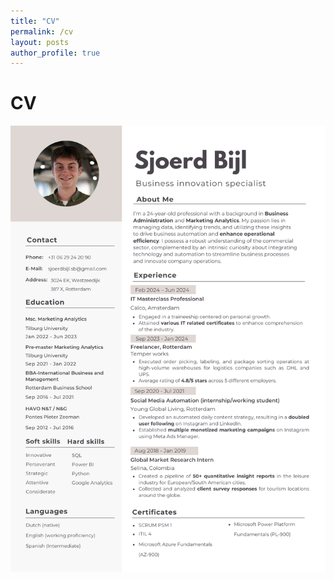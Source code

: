 ```yaml
---
title: "CV"
permalink: /cv
layout: posts
author_profile: true
---
```


# CV

![My CV](/assets/images/automation_cv.png)
